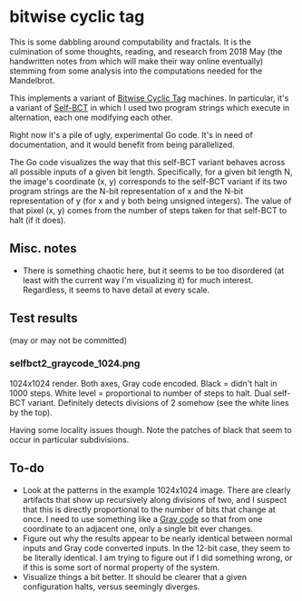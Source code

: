 # bitwise cyclic tag

This is some dabbling around computability and fractals.  It is the
culmination of some thoughts, reading, and research from 2018 May (the
handwritten notes from which will make their way online eventually)
stemming from some analysis into the computations needed for the
Mandelbrot.

This implements a variant of [Bitwise Cyclic
Tag](https://esolangs.org/wiki/Bitwise_Cyclic_Tag) machines.  In
particular, it's a variant of
[Self-BCT](https://esolangs.org/wiki/Bitwise_Cyclic_Tag#Self_BCT) in
which I used two program strings which execute in alternation, each
one modifying each other.

Right now it's a pile of ugly, experimental Go code.  It's in need of
documentation, and it would benefit from being parallelized.

The Go code visualizes the way that this self-BCT variant behaves
across all possible inputs of a given bit length.  Specifically, for a
given bit length N, the image's coordinate (x, y) corresponds to the
self-BCT variant if its two program strings are the N-bit
representation of x and the N-bit representation of y (for x and y
both being unsigned integers).  The value of that pixel (x, y) comes
from the number of steps taken for that self-BCT to halt (if it does).

## Misc. notes

- There is something chaotic here, but it seems to be too disordered
  (at least with the current way I'm visualizing it) for much
  interest.  Regardless, it seems to have detail at every scale.

## Test results

(may or may not be committed)

### selfbct2_graycode_1024.png

1024x1024 render.  Both axes, Gray code encoded.  Black = didn't halt
in 1000 steps.  White level = proportional to number of steps to halt.
Dual self-BCT variant.  Definitely detects divisions of 2 somehow (see
the white lines by the top).

Having some locality issues though.  Note the patches of black that
seem to occur in particular subdivisions.

## To-do

- Look at the patterns in the example 1024x1024 image.  There are
  clearly artifacts that show up recursively along divisions of two,
  and I suspect that this is directly proportional to the number of
  bits that change at once.  I need to use something like a [Gray
  code](https://en.wikipedia.org/wiki/Gray_code) so that from one
  coordinate to an adjacent one, only a single bit ever changes.
- Figure out why the results appear to be nearly identical between
  normal inputs and Gray code converted inputs.  In the 12-bit case,
  they seem to be literally identical.  I am trying to figure out if I
  did something wrong, or if this is some sort of normal property of
  the system.
- Visualize things a bit better.  It should be clearer that a given
  configuration halts, versus seemingly diverges.
